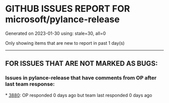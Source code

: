 
# GITHUB ISSUES REPORT FOR microsoft/pylance-release


Generated on 2023-01-30 using: stale=30, all=0


Only showing items that are new to report in past 1 day(s)


---

## FOR ISSUES THAT ARE NOT MARKED AS BUGS:


### Issues in pylance-release that have comments from OP after last team response:


\* [3880](https://github.com/microsoft/pylance-release/issues/3880 "Callable is not colored correctly"): OP responded 0 days ago but team last responded 0 days ago
